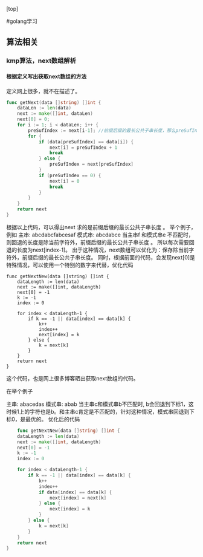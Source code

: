 [top]
 
#golang学习

## 算法相关
### kmp算法，next数组解析
#### 根据定义写出获取next数组的方法
定义网上很多，就不在描述了。

```go
func getNext(data []string) []int {
	dataLen := len(data)
	next := make([]int, dataLen)
	next[0] = 0;
	for i := 1; i < dataLen; i++ {
		preSufIndex := next[i-1]; //前缀后缀的最长公共子串长度，那么preSufIndex就是指那个字符的后一个字符,下标从0开始
		for {
			if (data[preSufIndex] == data[i]) {
				next[i] = preSufIndex + 1
				break
			} else {
				preSufIndex = next[preSufIndex]
			}
			if (preSufIndex == 0) {
				next[i] = 0
				break
			}
		}
	}
	return next
}
```

根据以上代码，可以得出next 求的是前缀后缀的最长公共子串长度 。
举个例子， 
例如 
主串:      abcdabcfabcesaf
模式串:  abcdabce
当主串f 和模式串e 不匹配时，则回退的长度是除当前字符外，前缀后缀的最长公共子串长度 。 所以每次需要回退的长度为next[index-1]。
出于这种情况，next数组可以优化为：保存除当前字符外，前缀后缀的最长公共子串长度。
同时，根据前面的代码，会发现next[0]是特殊情况，可以使用一个特别的数字来代替，优化代码

```
func getNextNew(data []string) []int {
	dataLength := len(data)
	next := make([]int, dataLength)
	next[0] = -1
	k := -1
	index := 0

	for index < dataLength-1 {
		if k == -1 || data[index] == data[k] {
			k++
			index++
			next[index] = k
		} else {
			k = next[k]
		}
	}
	return next
}
```
这个代码，也是网上很多博客晒出获取next数组的代码。

在举个例子

主串:      abacedas
模式串:  abab
当主串c和模式串b不匹配时, b会回退到下标1，这时候1上的字符也是b。和主串c肯定是不匹配的，针对这种情况，模式串回退到下标0，是最优的。
优化后的代码
```go
	func getNextNew(data []string) []int {
	dataLength := len(data)
	next := make([]int, dataLength)
	next[0] = -1
	k := -1
	index := 0

	for index < dataLength-1 {
		if k == -1 || data[index] == data[k] {
			k++
			index++
			if data[index] == data[k] {
				next[index] = next[k]
			} else {
				next[index] = k
			}
		} else {
			k = next[k]
		}
	}
	return next
}
```

